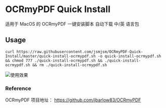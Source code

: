 # OCRmyPDF Quick Install
适用于 MacOS 的 OCRmyPDF 一键安装脚本
自动下载 中/英 语言包
## Usage 
```
curl https://raw.githubusercontent.com/jsmjsm/OCRmyPDF-Quick-Install/master/quick-install-ocrmypdf.sh -o quick-install-ocrmypdf.sh && chmod 777 ./quick-install-ocrmypdf.sh && ./quick-install-ocrmypdf.sh && rm ./quick-install-ocrmypdf.sh
```
![使用效果](https://raw.githubusercontent.com/jsmjsm/ocrmypdf-install/master/demo.jpg)
### Reference
OCRmyPDF 项目地址： https://github.com/jbarlow83/OCRmyPDF
